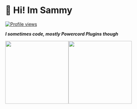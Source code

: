 # 🌺 **Hi! Im Sammy**
[![Profile views](https://gpvc.arturio.dev/SammCheese)](https://github.com/SammCheese)

***I sometimes code, mostly Powercord Plugins though*** 
<p float="left">
  <img src="https://github-readme-stats.vercel.app/api?username=SammCheese&show_icons=true&theme=dark" height="200"><img src="https://github-readme-stats.vercel.app/api/top-langs/?username=SammCheese&layout=compact&theme=dark" height="200">
</p>
